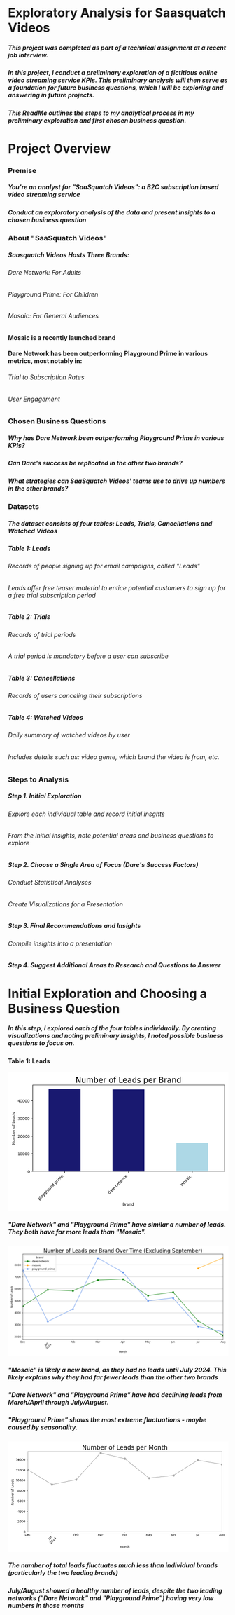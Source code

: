 # Exploratory Analysis for Saasquatch Videos

##### This project was completed as part of a technical assignment at a recent job interview. 
##### In this project, I conduct a preliminary exploration of a fictitious online video streaming service KPIs. This preliminary analysis will then serve as a foundation for future business questions, which I will be exploring and answering in future projects.
##### This ReadMe outlines the steps to my analytical process in my preliminary exploration and first chosen business question. 

# Project Overview

### Premise
##### You're an analyst for "SaaSquatch Videos": a B2C subscription based video streaming service
##### Conduct an exploratory analysis of the data and present insights to a chosen business question

### About "SaaSquatch Videos"
##### Saasquatch Videos Hosts Three Brands:
###### Dare Network: For Adults
###### Playground Prime: For Children
###### Mosaic: For General Audiences
#### Mosaic is a recently launched brand
#### Dare Network has been outperforming Playground Prime in various metrics, most notably in:
###### Trial to Subscription Rates
###### User Engagement

### Chosen Business Questions
##### Why has Dare Network been outperforming Playground Prime in various KPIs?
##### Can Dare's success be replicated in the other two brands?
##### What strategies can SaaSquatch Videos' teams use to drive up numbers in the other brands?

### Datasets
##### The dataset consists of four tables: Leads, Trials, Cancellations and Watched Videos
##### Table 1: Leads
###### Records of people signing up for email campaigns, called "Leads"
###### Leads offer free teaser material to entice potential customers to sign up for a free trial subscription period
##### Table 2: Trials
###### Records of trial periods
###### A trial period is mandatory before a user can subscribe
##### Table 3: Cancellations
###### Records of users canceling their subscriptions
##### Table 4: Watched Videos
###### Daily summary of watched videos by user
###### Includes details such as: video genre, which brand the video is from, etc.

### Steps to Analysis
##### Step 1. Initial Exploration
###### Explore each individual table and record initial insghts
###### From the initial insights, note potential areas and business questions to explore
##### Step 2. Choose a Single Area of Focus (Dare's Success Factors)
###### Conduct Statistical Analyses
###### Create Visualizations for a Presentation
##### Step 3. Final Recommendations and Insights
###### Compile insights into a presentation
##### Step 4. Suggest Additional Areas to Research and Questions to Answer

# Initial Exploration and Choosing a Business Question
##### In this step, I explored each of the four tables individually. By creating visualizations and noting preliminary insights, I noted possible business questions to focus on.

#### Table 1: Leads

![visual_1](visualizations/brand_counts.png)

##### "Dare Network" and "Playground Prime" have similar a number of leads. They both have far more leads than "Mosaic".

![visual_2](visualizations/brand_performance_over_time.png)

##### "Mosaic" is likely a new brand, as they had no leads until July 2024. This likely explains why they had far fewer leads than the other two brands
##### "Dare Network" and "Playground Prime" have had declining leads from March/April through July/August. 
##### "Playground Prime" shows the most extreme fluctuations - maybe caused by seasonality.

![visual_3](visualizations/month_emailed_counts.png)

##### The number of total leads fluctuates much less than individual brands (particularly the two leading brands)
##### July/August showed a healthy number of leads, despite the two leading networks ("Dare Network" and "Playground Prime") having very low numbers in those months

